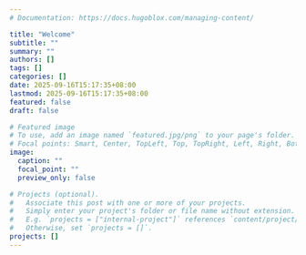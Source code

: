 ```yaml
---
# Documentation: https://docs.hugoblox.com/managing-content/

title: "Welcome"
subtitle: ""
summary: ""
authors: []
tags: []
categories: []
date: 2025-09-16T15:17:35+08:00
lastmod: 2025-09-16T15:17:35+08:00
featured: false
draft: false

# Featured image
# To use, add an image named `featured.jpg/png` to your page's folder.
# Focal points: Smart, Center, TopLeft, Top, TopRight, Left, Right, BottomLeft, Bottom, BottomRight.
image:
  caption: ""
  focal_point: ""
  preview_only: false

# Projects (optional).
#   Associate this post with one or more of your projects.
#   Simply enter your project's folder or file name without extension.
#   E.g. `projects = ["internal-project"]` references `content/project/deep-learning/index.md`.
#   Otherwise, set `projects = []`.
projects: []
---
```

